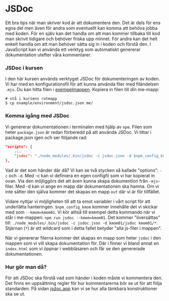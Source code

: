 # JSDoc

Ett bra tips när man skriver kod är att dokumentera den. Det är dels för ens egna del men även för andra som eventuellt kan komma att behöva jobba med koden. För en själv kan det handla om att man kommer tillbaka till kod man skrivit tidigare och behöver friska upp minnet. För andra kan det helt enkelt handla om att man behöver sätta sig in i koden och förstå den. I JavaScript kan vi använda ett verktyg som automatiskt genererar dokumentation utefter våra kommentarer.

### JSDoc i kursen

I den här kursen används verktyget JSDoc för dokumenteringen av koden. Vi har med en konfigurationsfil för att kunna använda filer med filändelsen `.mjs`. Du kan hitta filen i [exempelmappen](../../example/environment). Kopiera in filen till din me-mapp:

```console
# stå i kursens rotmapp
$ cp example/environment/jsdoc.json me/
```

### Komma igång med JSDoc

Vi genererar dokumentationen i terminalen med hjälp av `npm`. Filen som heter `package.json` är redan förberedd på att använda JSDoc. Vi tittar i package.json igen och ser följande rad:

```json
"scripts": {
    ...
    "jsdoc": "./node_modules/.bin/jsdoc -c jsdoc.json -d $npm_config_kmom/jsdoc $npm_config_kmom/*"
},
```

Vad är det som händer där då? Vi kan se två stycken så kallade "options": `-c` och `-d`. Med -c kan vi definiera en egen configfil som vi har kopierat in ovan. Via den möjliggörs det att även kunna skapa dokumention från `-mjs`-filer. Med -d kan vi ange en mapp där dokumentationen ska hamna. Om vi inte sätter den själva kommer det skapas en mapp `out` där vi är för tillfället.

Vidare nyttjar vi möjligheten till att ta emot variabler i vårt script för att underlätta hanteringen. `$npm_config_kmom` kommer innehålle det vi skickar med som `--kmom=kmom01`. Vi kör alltså till exempel detta kommando när vi står i me-mappen: `npm run jsdoc --kmom=kmom01`. Det kommer "översättas" till: `./node_modules/.bin/jsdoc -c jsdoc.json -d kmom01/jsdoc kmom01/*`. Stjärnan (`*`) är ett wildcard som i detta fallet betyder "alla js-filer i mappen".

När vi genererar filerna kommer det skapas en mapp som heter `jsdoc` i den mappen som vi vill skapa dokumentation för. Där i finner vi bland annat en `index.html` som vi öppnar i webbläsaren och får se den genererade dokumentationen.

### Hur gör man då?

För att JSDoc ska förstå vad som händer i koden måste vi kommentera den. Det finns en uppsättning regler för hur kommentarerna bör se ut för att följa standarden. På sidan [jsdoc.app](https://jsdoc.app/index.html) kan vi se hur alla tänkbara konstruktioner ska se ut.
